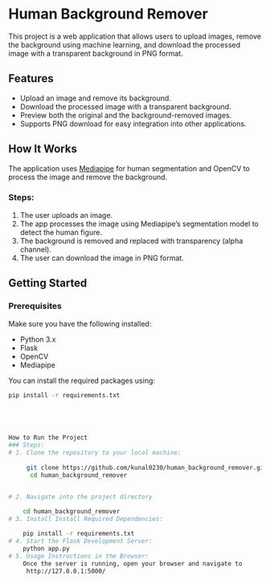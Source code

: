 # Human Background Remover

This project is a web application that allows users to upload images, remove the background using machine learning, and download the processed image with a transparent background in PNG format.

## Features
- Upload an image and remove its background.
- Download the processed image with a transparent background.
- Preview both the original and the background-removed images.
- Supports PNG download for easy integration into other applications.

## How It Works
The application uses [Mediapipe](https://mediapipe.dev) for human segmentation and OpenCV to process the image and remove the background. 

### Steps:
1. The user uploads an image.
2. The app processes the image using Mediapipe’s segmentation model to detect the human figure.
3. The background is removed and replaced with transparency (alpha channel).
4. The user can download the image in PNG format.

## Getting Started

### Prerequisites
Make sure you have the following installed:
- Python 3.x
- Flask
- OpenCV
- Mediapipe

You can install the required packages using:
```bash
pip install -r requirements.txt





How to Run the Project
### Steps:
# 1. Clone the repository to your local machine:
   
     git clone https://github.com/kunal0230/human_background_remover.git
      cd human_background_remover


# 2. Navigate into the project directory
  
    cd human_background_remover
# 3. Install Install Required Dependencies:

    pip install -r requirements.txt
# 4. Start the Flask Development Server:
    python app.py
# 5. Usage Instructions in the Browser:
    Once the server is running, open your browser and navigate to
     http://127.0.0.1:5000/
